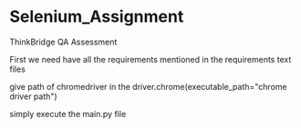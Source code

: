 # Selenium_Assignment
ThinkBridge QA Assessment


First we need have all the requirements mentioned in the requirements text files

give path of chromedriver in the driver.chrome(executable_path="chrome driver path")

simply execute the main.py file
